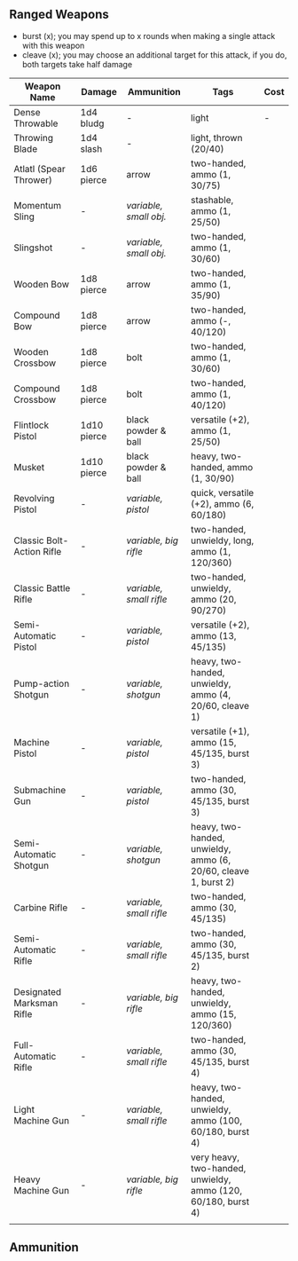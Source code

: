 ## Ranged Weapons
- burst (x); you may spend up to x rounds when making a single attack with this weapon
- cleave (x); you may choose an additional target for this attack, if you do, both targets take half damage

| Weapon Name               | Damage      | Ammunition              | Tags                                                            | Cost |
| ------------------------- | ----------- | ----------------------- | --------------------------------------------------------------- | ---- |
| Dense Throwable           | 1d4 bludg   | -                       | light                                                           | -    |
| Throwing Blade            | 1d4 slash   | -                       | light, thrown (20/40)                                           |      |
| Atlatl (Spear Thrower)    | 1d6 pierce  | arrow                   | two-handed, ammo (1, 30/75)                                     |      |
| Momentum Sling            | -           | *variable, small obj.*  | stashable, ammo (1, 25/50)                                      |      |
| Slingshot                 | -           | *variable, small obj.*  | two-handed, ammo (1, 30/60)                                     |      |
| Wooden Bow                | 1d8 pierce  | arrow                   | two-handed, ammo (1, 35/90)                                     |      |
| Compound Bow              | 1d8 pierce  | arrow                   | two-handed, ammo (-, 40/120)                                    |      |
| Wooden Crossbow           | 1d8 pierce  | bolt                    | two-handed, ammo (1, 30/60)                                     |      |
| Compound Crossbow         | 1d8 pierce  | bolt                    | two-handed, ammo (1, 40/120)                                    |      |
| Flintlock Pistol          | 1d10 pierce | black powder & ball     | versatile (+2), ammo (1, 25/50)                                 |      |
| Musket                    | 1d10 pierce | black powder & ball     | heavy, two-handed, ammo (1, 30/90)                              |      |
| Revolving Pistol          | -           | *variable, pistol*      | quick, versatile (+2), ammo (6, 60/180)                         |      |
| Classic Bolt-Action Rifle | -           | *variable, big rifle*   | two-handed, unwieldy, long, ammo (1, 120/360)                   |      |
| Classic Battle Rifle      | -           | *variable, small rifle* | two-handed, unwieldy, ammo (20, 90/270)                         |      |
| Semi-Automatic Pistol     | -           | *variable, pistol*      | versatile (+2), ammo (13, 45/135)                               |      |
| Pump-action Shotgun       | -           | *variable, shotgun*     | heavy, two-handed, unwieldy, ammo (4, 20/60, cleave 1)          |      |
| Machine Pistol            | -           | *variable, pistol*      | versatile (+1), ammo (15, 45/135, burst 3)                      |      |
| Submachine Gun            | -           | *variable, pistol*      | two-handed, ammo (30, 45/135, burst 3)                          |      |
| Semi-Automatic Shotgun    | -           | *variable, shotgun*     | heavy, two-handed, unwieldy, ammo (6, 20/60, cleave 1, burst 2) |      |
| Carbine Rifle             | -           | *variable, small rifle* | two-handed, ammo (30, 45/135)                                   |      |
| Semi-Automatic Rifle      | -           | *variable, small rifle* | two-handed, ammo (30, 45/135, burst 2)                          |      |
| Designated Marksman Rifle | -           | *variable, big rifle*   | heavy, two-handed, unwieldy, ammo (15, 120/360)                 |      |
| Full-Automatic Rifle      | -           | *variable, small rifle* | two-handed, ammo (30, 45/135, burst 4)                          |      |
| Light Machine Gun         | -           | *variable, small rifle* | heavy, two-handed, unwieldy, ammo (100, 60/180, burst 4)        |      |
| Heavy Machine Gun         | -           | *variable, big rifle*   | very heavy, two-handed, unwieldy, ammo (120, 60/180, burst 4)   |      |
|                           |             |                         |                                                                 |      |

## Ammunition
